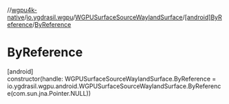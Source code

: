 //[wgpu4k-native](../../../../index.md)/[io.ygdrasil.wgpu](../../index.md)/[WGPUSurfaceSourceWaylandSurface](../index.md)/[[android]ByReference](index.md)/[ByReference](-by-reference.md)

# ByReference

[android]\
constructor(handle: WGPUSurfaceSourceWaylandSurface.ByReference = io.ygdrasil.wgpu.android.WGPUSurfaceSourceWaylandSurface.ByReference(com.sun.jna.Pointer.NULL))